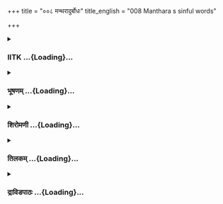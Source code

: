 +++
title = "००८ मन्थरादुर्बोधः"
title_english = "008 Manthara s sinful words"

+++
<div caption="श्रीराम-हरिसीताराममूर्ति-घनपाठिभ्यां वचनम्" class="audioEmbed" src="https://archive.org/download/Ramayana-recitation-Sriram-harisItArAmamUrti-Ghanapaati-v2/Kanda_2/Kanda_2_AYK-008-Mandthara_Durbhodhaha.mp3"></div>

<div class="js_include collapsed" newlevelforh1="3" title="IITK" unfilled url="/purANam/rAmAyaNam/audIchya-pAThaH/iitk/2_ayodhyAkANDam/02-kaikayI-vighnaH/008_mantharAdurbodhaH.md">
<details><summary><h3>IITK ...{Loading}...</h3></summary>

Manthara incites Kaikeyi --Kaikeyi narrates the virtues of
Rama--Manthara insinuates that installation of Rama would harm
Bharata--hence Rama should be banished and Bharata coronated.



#### श्लोकः
##### मूलम्
मन्थरा त्वभ्यसूयैनामुत्सृज्याभरणं च तत्।  
उवाचेदं ततो वाक्यं कोपदुःखसमन्विता॥2.8.1॥

##### शब्दार्थः
मन्थरा तु as for Manthara, एनाम् about her, अभ्यसूय having been disgusted, कोपदुःख समन्विता filled with rage and sorrow, तत् that, आभरणम् ornament, उत्सृज्य having discarded, ततः after that, इदम् वाक्यं this word, उवाच said.

##### आङ्ग्लानुवादः
Annoyed with Kaikeyi and filled with rage and sorrow, Manthara discarded the ornament (gifted to her) and said these wordsः



#### श्लोकः
##### मूलम्
हर्षं किमिदमस्थाने कृतवत्यसि बालिशे।  
शोकसागरमध्यस्थमात्मानं नावबुध्यसे॥2.8.2॥

##### शब्दार्थः
बालिशे O foolish one, अस्थाने misplaced, हर्षम् happiness, कृतवती असि you are displaying, इदम् this one, किम् why, शोकसागरमध्यस्थम् in the midst of the ocean of sorrow, आत्मानम् about yourself, नावबुध्यसे do not know.

##### आङ्ग्लानुवादः
O foolish woman why do you display this misplaced happiness, little realising that you are in the midst of an ocean of sorrow?



#### श्लोकः
##### मूलम्
मनसा प्रहसामि त्वां देवि दुःखार्दिता सती।  
यच्छोचितव्ये हृष्टाऽसि प्राप्येदं व्यसनं महत्॥2.8.3॥

##### शब्दार्थः
देवि O queen, महत् great, इदम् this, व्यसनम् misfortune, प्राप्य having obtained, शोचितव्ये (at a time) one should feel sad, यत् since, हृष्टा असि you are rejoicing, दुःखार्दिता सती  
although afflicted with grief, त्वाम् about you, मनसा in my mind, प्रहसामि I am laughing.

##### आङ्ग्लानुवादः
O queen at a time when this great misfortune has befallen you, you are rejoicing  
instead of feeling miserable. I am indeed laughing at you at heart.



#### श्लोकः
##### मूलम्
शोचामि दुर्मतित्वं ते का हि प्राज्ञा प्रहर्षयेत्।  
अरेस्सपत्नीपुत्रस्य वृद्धिं मृत्योरिवागताम्॥2.8.4॥

##### शब्दार्थः
ते you, दुर्मतित्वम् false notion, शोचामि I feel pity, प्राज्ञा any wise woman,  का who, अरेः enemy's, सपत्नी पुत्रस्य of cowife's son, वृद्धिम् prosperity, आगताम् having  arrived, मृत्योरिव like death, प्रहर्षयेत् would rejoice.

##### आङ्ग्लानुवादः
I pity your false notion. Will any wise woman rejoice at the prosperity of the son of a cowife who is like an enemy? This is like (courting) death.



#### श्लोकः
##### मूलम्
भरतादेव रामस्य राज्यसाधारणाद्भयम्।  
तद्विचिन्त्य विषण्णाऽस्मि भयं भीताऽद्धि जायते॥2.8.5॥

##### शब्दार्थः
रामस्य for Rama, राज्यसाधारणात् having equal claim to rule the kingdom, भरतादेव from  Bharata only, भयम् fear, तत् that matter, विचिन्त्य having thought over, विषण्णा अस्मि I am dejected, भीतात् from the person who fears, भयम् fear, जायते हि will be born.

##### आङ्ग्लानुवादः
Since Bharata and Rama have equal claim to the kingdom, Bharata is a  source of fear for Rama. Having thought over this matter, I am dejected. Danger springs from one who is in fear.



#### श्लोकः
##### मूलम्
लक्ष्मणो हि महेष्वासो रामं सर्वात्मना गतः।  
शत्रुघ्नश्चापि भरतं काकुत्स्थं लक्ष्मणो यथा॥2.8.6॥

##### शब्दार्थः
महेष्वासः one holding a great bow, लक्ष्मणः Lakshmana, सर्वात्मना with all his heart, रामम् of  Rama, गतः has taken refuge, शत्रुघ्नः च अपि and Satrughna also, लक्ष्मणः Lakshmana, काकुत्स्थं यथा like (Rama) a descendant of Kakutstha dynasty, भरतम् (has reached)  
Bharata.

##### आङ्ग्लानुवादः
Lakshmana who wields a great bow has taken refuge with all his heart in Rama a  
descendant of Kakutstha dynasty. So does Satrughna in Bharata.



#### श्लोकः
##### मूलम्
प्रत्यासन्नक्रमेणापि भरतस्यैव भामिनि।  
राज्यक्रमो विप्रकृष्टस्तयोस्तावत्कनीयसोः॥2.8.7॥

##### शब्दार्थः
भामिनि O beautiful woman, प्रत्यासन्नक्रमेणापि in order of birth also, राज्यक्रमः succession to the kingdom, भरतस्यैव is for Bharata only, कनीयसोः younger ones, तयोः तावत् for both of them, विप्रकृष्टः is remote.

##### आङ्ग्लानुवादः
O beautiful lady in order of birth, too, Bharata's right to the throne is just next (to  Rama's). While being younger, the chances of the other two (Lakshmana and Satrughna) are remote.



#### श्लोकः
##### मूलम्
विदुषः क्षत्रचारित्रे प्राज्ञस्य प्राप्तकारिणः।  
भयात्प्रवेपे रामस्य चिन्तयन्ती तवात्मजम्॥2.8.8॥

##### शब्दार्थः
विदुषः of the learned, क्षत्रचारित्रे in the duties of a kshatriya, प्राज्ञस्य of the competent, प्राप्तकारिणः one who does what is right at appropriate time, भयात् out of fear, तव आत्मजम् about your son, चिन्तयन्ती while reflecting, प्रवेपे I am trembling.

##### आङ्ग्लानुवादः
Rama is learned in the duties of a kshatriya. He is wise enough to do what he should at the appropriate time. While reflecting the fate of your son, I am trembling with fear.



#### श्लोकः
##### मूलम्
सुभगा खलु कौशल्या यस्याः पुत्रोऽभिषेक्ष्यते।  
यौवराज्येन महता श्वः पुष्येण द्विजोत्तमैः॥2.8.9॥

##### शब्दार्थः
यस्याः whose (Kausalya's), पुत्रः son, श्वः tomorrow, पुष्येण under Pushya star, द्विजोत्तमैः by eminent  brahmins, महता great, यौवराज्येन as heirapparent, अभिषेक्ष्यते is going to be  
coronated, कौशल्या such Kausalya, सुभगा खलु is fortunate indeed.

##### आङ्ग्लानुवादः
Kausalya whose son is going to be coronated as heirapparent by eminent  
brahmins under Pushya  star tomorrow is fortunate, indeed.



#### श्लोकः
##### मूलम्
प्राप्तां सुमहतीं प्रीतिं प्रतीतां तां हतद्विषम्।  
उपस्थास्यसि कौसल्यां दासीव त्त्वं कृताञ्जलिः॥2.8.10॥

##### शब्दार्थः
सुमहतीम् very great, प्रीतिम् delight, प्राप्ताम् having obtained, प्रतीताम् renowned, हतद्विषम् with her enemies destroyed, तां कौशल्याम् that Kausalya, त्वम् you, दासीवत् like an attendant, कृताञ्जलिः with folded palms, उपस्थास्यसि will serve.

##### आङ्ग्लानुवादः
With folded palms like an attendant, you will have to serve that renowned Kausalya who is greatlly delighted by getting rid of her enemies.



#### श्लोकः
##### मूलम्
एवं चेत्त्वं सहास्माभिस्तस्याः प्रेष्या भविष्यसि।  
पुत्रश्च तव रामस्य प्रेष्यभावं गमिष्यति॥2.8.11॥

##### शब्दार्थः
एवम् in this way, त्वम् you, अस्माभिः सह along with us, तस्याः for her, प्रेष्या an attendant,  भविष्यसि if you become, तव your, पुत्रश्च son also, रामस्य to Rama, प्रेष्यभावम् slavishness, गमिष्यति will attain.

##### आङ्ग्लानुवादः
If you thus become her attendant along with us, your son will also develop slavishness towards Rama.



#### श्लोकः
##### मूलम्
हृष्टाः खलु भविष्यन्ति रामस्य परमास्स्त्रियः।  
अप्रहृष्टा भविष्यन्ति स्नुषास्ते भरतक्षये॥2.8.12॥

##### शब्दार्थः
रामस्य Rama's, परमाः स्त्रियः all the women, हृष्टाः delighted, भविष्यन्ति खलु will become indeed, भरतक्षये with the decline of Bharata, ते your, स्नुषाः daughtersinlaw,  अप्रहृष्टाः deprived of happiness, भविष्यन्ति will become.

##### आङ्ग्लानुवादः
All the women of Rama's (palace) will be delighted indeed. With the decline of Bharata, your daughtersinlaw will be deprived of all happiness.



#### श्लोकः
##### मूलम्
तां दृष्ट्वा परमप्रीतां ब्रुवन्तीं मन्थरां ततः।  
रामस्यैव गुणान्देवी कैकेयी प्रशशंस ह॥2.8.13॥

##### शब्दार्थः
ततः after that, परम् highly, अप्रीताम् unhappy woman, ब्रुवन्तीम् speaking thus, ताम् that, मन्थराम् to Manthara, दृष्ट्वा having seen, देवी कैकेयी queen Kaikeyi, रामस्य गुणानेव the virtues of Rama, प्रशशंस ह praised.

##### आङ्ग्लानुवादः
Having seen that morose Manthara speaking thus, Kaikeyi commended the virtues of Rama.



#### श्लोकः
##### मूलम्
धर्मज्ञो गुरुभिर्दान्तः कृतज्ञस्सत्यवाक्छुचिः।  
रामो राज्ञस् सुतो ज्येष्ठो यौवराज्यमतोऽर्हति॥2.8.14॥

##### शब्दार्थः
रामः Rama, धर्मज्ञः knower of righteousness, गुरुभिः by elders, दान्तः selfrestrained, कृतज्ञः grateful, सत्यवाक् truthful, शुचिः undefiled, राज्ञः king's, ज्येष्ठः eldest, सुतः son, अतः therefore, यौवराज्यम् as heirapparent, अर्हति is fit for.

##### आङ्ग्लानुवादः
Rama knows righteouness. He has been taught selfrestraint by elders. He is grateful and truthful. He is undefiled. He is the eldest son of the king. Therefore, he deserves to be the heirapparent (of the kingdom).



#### श्लोकः
##### मूलम्
भ्रातृ़न्भृत्यांश्च दीर्घायुः पितृवत्पालयिष्यति।  
सन्तप्स्यसे कथं कुब्जे श्रुत्वा रामाभिषेचनम्॥2.8.15॥

##### शब्दार्थः
दीर्घायुः blessed with a long life, भ्रातृ़न् his brothers, भृत्यांश्च and the servants, पितृवत् like a father, पालयिष्यति will rule, कुब्जे O hunchback, रामाभिषेचनम् Rama's coronation, श्रुत्वा having heard, कथम् why, सन्तप्यसे are grieving?

##### आङ्ग्लानुवादः
Blessed with a long life, Rama will protect his brothers and the servants like a  
father. O hunchback, hearing Rama's coronation why are you aggrieved?



#### श्लोकः
##### मूलम्
भरतश्चापि रामस्य ध्रुवं वर्षशतात्परम्।  
पितृपैतामहं राज्यमवाप्ता पुरुषर्षभः॥2.8.16॥

##### शब्दार्थः
वर्षशतात् hundred years, परम् beyond, पुरुषर्षभः best of men, भरतश्चापि Bharata also, रामस्य Rama's, पितृपैतामहम् pertaining to fathers and grandfathers, राज्यम् kingdom, अवाप्ता will inherit.

##### आङ्ग्लानुवादः
After a hundred years of Rama's rule, Bharata, the best of men, will get the kingdom of his ancestors.



#### श्लोकः
##### मूलम्
सा त्वमभ्युदये प्राप्ते वर्तमाने च मन्थरे।  
भविष्यति च कल्याणे किमर्थं परितप्यसे॥2.8.17॥

##### शब्दार्थः
मन्थरे O Manthara, सा त्वम् you, अभ्युदये prosperity, प्राप्ते affained, वर्तमाने च at present, कल्याणे wellbeing, भविष्यति will have in future, किमर्थम् why, परितप्यसे  are you grieving.

##### आङ्ग्लानुवादः
Manthara, we have enjoyed prosperity in the past, we are enjoying it now and we will enjoy it in future. Then why are you aggrieved?



#### श्लोकः
##### मूलम्
यथा मे भरतो मान्यस्तथा भूयोऽपि राघवः।  
कौशल्यातोऽतिरिक्तं च सोऽनुशुश्रूषते हि माम्॥2.8.18॥

##### शब्दार्थः
मे to me, भरतः Bharata, यथा as, मान्यः worthy of consideration, राघवः son of the Raghus (Rama), तथा is so, भूयः अपि more so, सः he, माम् me, कौशल्यातः more than Kausalya, अतिरिक्तम् more, अनुशुश्रूषते हि is serving me.

##### आङ्ग्लानुवादः
For me, if Bharata is worthy of consideration Rama is worthier. He serves me even more (scrupulously) than he does Kausalya.



#### श्लोकः
##### मूलम्
राज्यं यदि हि रामस्य भरतस्यापि तत्तदा।  
मन्यते हि यथात्मानं तथा भ्रातृ़ंश्च राघवः॥2.8.19॥

##### शब्दार्थः
रामस्य Rama's, राज्यं यदि if it is his kingdom, तत् that one, तदा then, भरतस्यापि Bharata's also, राघवः Rama, आत्मानम् own self, यथा as, भ्रातृ़ंश्च his brothers also, तथा in that way, मन्यते considers.

##### आङ्ग्लानुवादः
If the kingdom is Rama's, it is also Bharata's, since Rama regards his brothers as his own self



#### श्लोकः
##### मूलम्
कैकेयीवचनं श्रुत्वा मन्थरा भृशदुःखिता।  
दीर्घमुष्णं च विनिश्वस्य कैकेयीमिदमब्रवीत्॥2.8.20॥

##### शब्दार्थः
मन्थरा Manthara, कैकेयीवचनम् Kaikeyi's words, श्रुत्वा having heard, भृश दुःखिता very much unhappy, दीर्घम् deeply, उष्णं च and hot, विनिश्वस्य after heaving, कैकेयीम् addressing Kaikeyi, इदम् this word, अब्रवीत् said.

##### आङ्ग्लानुवादः
Having heard Kaikeyi's words Manthara was extremely unhappy. Heaving deep, hot sighs she said to Kaikeyi.



#### श्लोकः
##### मूलम्
अनर्थदर्शिनी मौर्ख्यान्नात्मानमवबुध्यसे।  
शोकव्यसनविस्तीर्णे मज्जन्ती दुःखसागरे॥2.8.21॥

##### शब्दार्थः
शोकव्यसनविस्तीर्णे widened with tears and troubles, दुःखसागरे in the ocean of sorrow, मज्जन्ती while you are sinking, मौर्ख्यात् out of stupidity, अनर्थदर्शिनी do not see (your own) wellbeing, आत्मानम् (your) own self, नावबुध्यसे you do not  perceive.

##### आङ्ग्लानुवादः
You are sinking in the sea of sorrow widened with tears and troubles. But you are stupid enough not to perceive your own wellbeing.



#### श्लोकः
##### मूलम्
भविता राघवो राजा राघवस्यानु यस्सुतः।  
राजवंशात्तु कैकेयि भरतःपरिहास्यते॥2.8.22॥

##### शब्दार्थः
राघवः the scion of the Raghus (Rama), राजा as king, भविता will become, राघवस्य अनु  
suceeding Rama, यः who, सुतः (his) son( will become king), कैकेयि O Kaikeyi, भरतः तु on the contrary Bharata, राजवंशात् from royal dynasty, परिहास्यते will be debarred.

##### आङ्ग्लानुवादः
Rama, the scion of the Raghus, will become king. After Rama, his son will suceed him. O Kaikeyi, as for  Bharata, he will be debarred from royal succession (altogether).



#### श्लोकः
##### मूलम्
न हि राज्ञस्सुतास् सर्वे राज्ये तिष्ठन्ति भामिनि।  
स्थाप्यमानेषु सर्वेषु सुमहाननयो भवेत्॥2.8.23॥

##### शब्दार्थः
भामिनि O lovely lady, राज्ञः king's, सुताः sons, सर्वे all, राज्ये in the kingdom, न तिष्ठन्ति हि will not succeed, सर्वेषु of all, स्थाप्यमानेषु are installed as kings, सुमहान् very great, अनयः  mismanagement, भवेत् will happen.

##### आङ्ग्लानुवादः
O lovely lady, not all the sons of the king will inherit the kingdom. If all of them are installed as kings, there will be great disorder.



#### श्लोकः
##### मूलम्
तस्माज्ज्येष्ठे हि कैकेयि राज्यतन्त्राणि पार्थिवाः।  
स्थापयन्त्यनवद्याङ्गि गुणवत्स्वितरेष्वपि॥2.8.24॥

##### शब्दार्थः
अनवद्याङ्गि O one of beautiful limbs, कैकेयि Kaikeyi, तस्मात् for that reason, पार्थिवाः kings, ज्येष्ठे (either) in the eldest son, गुणवत्सु possessing virtues, इतरेष्वपि or in other sons, राज्यतन्त्राणि governance of a kingdom, स्थापयन्ति beston.

##### आङ्ग्लानुवादः
O Kaikeyi of beautiful limbs, for that reason kings bestow the governance of the kingdom either on the eldest or on other virtuous sons.



#### श्लोकः
##### मूलम्
असावत्यन्तनिर्भग्नस्तव पुत्रो भविष्यति।  
अनाथवत्सुखेभ्यश्च राजवंशाच्च वत्सले॥2.8.25॥

##### शब्दार्थः
वत्सले O dear( Kaikeyi), तव your, असौ this, पुत्रः son, अनाथवत् like an orphan,  सुखेभ्यः च from comforts, राजवंशाच्च from royal succession, अत्यन्तनिर्भग्नः very much  
brokenhearted, भविष्यति will become.

##### आङ्ग्लानुवादः
O (Kaikeyi) dear cut off from royal succession as well as from its comforts, your son will become totally forlorn and brokenhearted.



#### श्लोकः
##### मूलम्
साऽहं त्वदर्थे सम्प्राप्ता त्वं तु मां नावबुद्ध्यसे।  
सपत्नि वृद्धौ या मे त्वं प्रदेयं दातुमिच्छसि॥2.8.26॥

##### शब्दार्थः
सा अहम् such as me, त्वदर्थे in your interest, सम्प्राप्ता have come, त्वं तु nevertheless, you, माम् me, नावबुध्यसे do not understand, या whom, त्वम् you, सपत्निवृद्धौ on the occasion of  prosperity of your cowife, मे to me, प्रदेयं दातुम् to confer gift, इच्छसि wish.

##### आङ्ग्लानुवादः
I am here to serve your interest. Nevertheless you do not understand me and you wish to confer gifts on me on the occasion of the prosperity of your cowife.



#### श्लोकः
##### मूलम्
ध्रुवं तु भरतं रामः प्राप्य राज्यमकण्टकम्।  
देशान्तरं वा नयिता लोकान्तरमथाऽपि वा॥2.8.27॥

##### शब्दार्थः
रामः Rama, अकण्टकम् free from thorns (enemies), राज्यम् kingdom, प्राप्य having obtained, भरतम् Bharata, देशान्तरं वा out of the country, अथापि वा or else, लोकान्तरम् to the other world, नयिता he will send, ध्रुवम्  this is certain.

##### आङ्ग्लानुवादः
Rama, having secured the thornless kingdom, will banish Bharata from the country or else send him to the other world. This is certain.



#### श्लोकः
##### मूलम्
बाल एव हि मातुल्यं भरतो नायितस्त्वया।  
सन्निकर्षाच्च सौहार्दं जायते स्थावरेष्वपि॥2.8.28॥

##### शब्दार्थः
त्वया by you, भरतः Bharata, बालः एव even as a child, मातुल्यम् maternal uncle's house,  
नायितः हि has been sent off, सन्निकर्षात् from proximity, स्थावरेष्वपि even among the immobile (inanimate) objects, सौहार्दम् friendliness, जायते  is created.

##### आङ्ग्लानुवादः
Bharata has been sent by you right from his childhood to his maternal uncle's house.  Proximity creates friendship even amongst the inanimate objects.



#### श्लोकः
##### मूलम्
भरतस्याप्यनुवशश्शत्रुघ्नोऽपि समं गतः।  
लक्ष्मणो हि यथा रामं तथाऽसौ भरतं गतः॥2.8.29॥

##### शब्दार्थः
भरतस्य of Bharata, अनुवशः obedient, शत्रुघ्नोऽपि Satrughna also, समम् along with him, गतः has gone, लक्ष्मणः Lakshmana, रामम् to Rama, यथा as, असौ this Satrughna, तथा in that way, भरतम् to Bharata.

##### आङ्ग्लानुवादः
Satrughna who is obedient to Bharata has followed him. Like Lakshmana who has taken refuge in Rama, he has also resorted to Bharata.



#### श्लोकः
##### मूलम्
श्रूयते हि द्रुमः कश्चिच्छेत्तव्यो वनजीविभिः।  
सन्निकर्षादिषीकाभिर्मोचितः परमाद्भयात्॥2.8.30॥

##### शब्दार्थः
वनजीविभिः by those living on the forest, छेत्तव्यः intended for felling, कश्चित् one such, द्रुमः tree, इषीकाभिः grass known as Ishika (thorny bushes), सन्निकर्षात् due to being in the close vicinity, परमात् from great, भयात् from fear, मोचितः set free, श्रूयते हि it is heard.

##### आङ्ग्लानुवादः
It is said that a tree intended to be cut down by those living on the forest is let off   due to entanglement of a kind of grass known as Ishika (thorny bushes) growing in its vicinity. (If Bharata had been at Ayodhya now, Dasaratha himself would have helped him.



#### श्लोकः
##### मूलम्
गोप्ता हि रामं सौमित्रिर्लक्ष्मणं चापि राघवः।  
अश्विनोरिव सौभ्रात्रं तयोर्लोकेषु विश्रुतम्॥2.8.31॥

##### शब्दार्थः
सौमित्रिः Lakshmana, रामम् Rama, गोप्ता हि surely going to protect, राघवः son of he  
Raghus (Rama), लक्ष्मणं चापि to Lakshmana also, अश्विनोः like of twin 'Ashwins', सौभ्रात्रं इव like brotherhood, तयोः their, लोकेषु in the worlds, विश्रृतम् is renowned.

##### आङ्ग्लानुवादः
Just as Lakshmana protects Rama, Rama protects Lakshmana. Their brotherhood is renowned in the world like that of the Ashwins.



#### श्लोकः
##### मूलम्
तस्मान्न लक्ष्मणे रामः पापं किञ्चित्करिष्यति।  
रामस्तु भरते पापं कुर्यादिति न संशयः॥2.8.32॥

##### शब्दार्थः
तस्मात् therefore, रामः Rama, लक्ष्मणे to Lakshmana, पापम् harm, किञ्चित् even little, न करिष्यति will not do, भरते तु as to but in respect of Bharata, रामः Rama, पापम् harm, कुर्यात् will do, इति in this, न संशयः there is no doubt.

##### आङ्ग्लानुवादः
Rama will do no harm to Lakshmana. As for Bharata, Rama will doubtless do him harm.



#### श्लोकः
##### मूलम्
तस्माद्राजगृहादेव वनं गच्छतु ते सुतः।  
एतद्धि रोचते मह्यं भृशं चापि हितं तव॥2.8.33॥

##### शब्दार्थः
तस्मात् therefore, ते सुतः your son, राजगृहादेव from Rajagriha (the place of Bharata's maternal uncle) straightaway, वनम् to the forest, गच्छतु let go, एतत् that only, मह्यम् for me, रोचते हि alone is pleasing, तवापि च for you also, भृशम् highly, हितम् beneficial.

##### आङ्ग्लानुवादः
Therefore let your son go to the forest straight from his uncle's palace only. That alone will please me. For you also this is highly beneficial.



#### श्लोकः
##### मूलम्
एवं ते ज्ञातिपक्षस्य श्रेयश्चैव भविष्यति।  
यदि चेद्भरतो धर्मात्पित्र्यं राज्यमवाप्स्यसि॥2.8.34॥

##### शब्दार्थः
भरतः Bharata, धर्मात् righteously, पित्र्यम् relating to his father,राज्यम् kingdom, अवाप्स्यसि यदि if he secures, एवं चेत् if it happens that way, ते to you, ज्ञातिपक्षस्य चैव and also to your relations, श्रेयः welfare, भविष्यति will happen.

##### आङ्ग्लानुवादः
If Bharata secures the ancestral kingdom righteously, it will bring welfare to you and to your relations also.



#### श्लोकः
##### मूलम्
स ते सुखोचितो बालो रामस्य सहजो रिपुः।  
समृद्धार्थस्य नष्टार्थो जीविष्यति कथं वशे॥2.8.35॥

##### शब्दार्थः
ते your, सुखोचितः accustomed to comforts, सः बालः that young Bharata, रामस्य of Rama,  सहजःरिपुः is born enemy, नष्टार्थः deprived of all wealth, समृद्धार्थस्य of prosperous (Rama), वशे under the control, कथम् how, जीविष्यति will live.

##### आङ्ग्लानुवादः
Your son, that young Bharata, is accustomed to comforts. He is a born enemy of Rama. How will he, deprived of all wealth, live under the control of Rama?



#### श्लोकः
##### मूलम्
अभिद्रुतमिवारण्ये सिंहेन गजयूथपम्।  
प्रच्छाद्यमानं रामेण भरतं त्रातुमर्हसि॥2.8.36॥

##### शब्दार्थः
अरण्ये in the forest, सिंहेन by a lion, अभिद्रुतम् being attacked, गजयूथपम्इव like the leader of the elephant herd, रामेण by Rama, प्रच्छाद्यमानम् being overpowered, भरतम् Bharata, त्रातुम् to save, अर्हसि it behoves you.

##### आङ्ग्लानुवादः
Like the leader of an elephantherd attacked by a lion in the forest, Bharata is going to be oppressed by Rama. You should save him.



#### श्लोकः
##### मूलम्
दर्पान्निराकृता पूर्वं त्वया सौभाग्यवत्तया।  
राममाता सपत्नी ते कथं वैरं न शातयेत्॥2.8.37॥

##### शब्दार्थः
त्वया by you, सौभाग्यवत्तया being fortunate (being favourite wife of your husband), दर्पात् from pride, पूर्वम् earlier, निराकृता was slighted, ते your, सपत्नी cowife (Kausalya), राममाता Rama's mother, वैरम् grudge, कथम् how, न शातयेत् will not retaliate.

##### आङ्ग्लानुवादः
Being fortunate (being the favourite wife of your husband) you slighted your cowife  
earlier with pride. How will she, Rama's mother (Kausalya) remain without retaliating?



#### श्लोकः
##### मूलम्
यदा हि रामः पृथिवीमवाप्स्यति  
प्रभूतरत्नाकरशैलपत्तनाम्।  
तदा गमिष्यस्यशुभं पराभवं  
सहैव दीना भरतेन भामिनि॥2.8.38॥

##### शब्दार्थः
भामिनि O lovely lady, रामः Rama, यदा when, प्रभूतरत्नाकरशैलपत्तनाम् with its oceans, mountains and towns, पृथिवीम् to this earth, अवाप्स्यति secures, तदा then, भरतेन सहैव along with Bharata, दीना become miserable, अशुभम् disgrace, गमिष्यसि will attain.

##### आङ्ग्लानुवादः
O lovely lady when Rama becomes the lord of this earth with its oceans, mountains and cities, then along with Bharata you will become miserable and fall into disgrace.



#### श्लोकः
##### मूलम्
यदा हि रामः पृथिवीमवाप्स्यति  
ध्रुवं प्रणष्टो भरतो भविष्यति।  
अतो हि सञ्चिन्तय राज्यमात्मजे  
परस्य चैवाद्य विवासकारणम्॥2.8.39॥

##### शब्दार्थः
रामः Rama, यदा हि when, पृथिवीम् this earth, अवाप्स्यति obtains, भरतः Bharata, ध्रृवम् certainly, प्रणष्टः ruined, भविष्यति will become, अतः for that reason, आत्मजे your son, राज्यम् kingdom, अद्यैव right now, परस्य enemy Rama's, विवासकारणम् means of banishment, सञ्चिन्तय think over.

##### आङ्ग्लानुवादः
When Rama obtains this earth, Bharata will be certainly ruined. Therefore, right now think of the kingdom for your son and the means of banishment for your enemy, Rama.  

#### समाप्तिः
 श्रीमद्रामायणे वाल्मीकीय आदिकाव्ये अयोध्याकाण्डे अष्टमस्सर्गः॥  
Thus ends the eighth sarga of Ayodhyakanda of the holy Ramayana, the first epic composed by sage Valmiki.

</details>
</div>
<div class="js_include collapsed" newlevelforh1="3" title="भूषणम्" unfilled url="/purANam/rAmAyaNam/audIchya-pAThaH/TIkA/bhUShaNa_iitk/2_ayodhyAkANDam/02-kaikayI-vighnaH/008_mantharAdurbodhaH.md">
<details><summary><h3>भूषणम् ...{Loading}...</h3></summary>



चोम्मेन्तर्य् फ़ोर् थे सेलेच्तेद् वलुएस् दोएस्न्ऽत् एxइस्त्


</details>
</div>
<div class="js_include collapsed" newlevelforh1="3" title="शिरोमणी" unfilled url="/purANam/rAmAyaNam/audIchya-pAThaH/TIkA/shiromaNI_iitk/2_ayodhyAkANDam/02-kaikayI-vighnaH/008_mantharAdurbodhaH.md">
<details><summary><h3>शिरोमणी ...{Loading}...</h3></summary>



केकयीवचनश्रवणौत्तरकालिकं मन्थरावृत्तमाह-- मन्थरेत्यादिभिः । एनां
केकयीमभ्यसूय प्रणिन्द्य तत् केकयीदत्तम्  ॥  २।८।१  ॥   

  

तद्वचनमेवाह-- हर्षमिति । अस्थाने हर्षानुचितकाले  ॥  २।८।२  ॥   

  

अयं हर्षस्त्वया त्याज्य इत्यत्र हेतुं बोधयन्ती आह-- मनसेति । व्यसनं
दुराग्रहम्  ॥  २।८।३  ॥   

  

शोचामीति । ते दुर्मतित्वं दुष्टबुद्धित्वमहं शोचामि । ननु मदनुसारिणी
भूत्वा त्वमपि मे हर्षप्रयोजिका भवेत्यत आह-- मृत्योः मृत्युसदृशस्य अरेः
सपत्नीपुत्रस्य वृद्धिमागतां ज्ञातवतीं त्वां का प्राज्ञा बुद्धिमती
प्रहर्षयेत् सन्तोषयेत् न कापीत्यर्थः एतेन तस्याः भ्रान्तिमतीत्वं बोधितम्
 ॥  २।८।४  ॥   

  

भरतादिति । राज्यसाधारणात् राज्ये राज्यकरणे साधारणात्
साधारणयोग्यताविशिष्टात् भरतात् रामस्य भयमेव तद्विचिन्त्य निश्चित्य अहं
विषण्णा ऽस्मि । ननु रामकर्तृकभये तव विषण्णात्वं कथमित्यत आह--
भीताद्भयविशिष्टाद्भयं भयहेतौ भीतिर्जायत एव यो हि यस्माद्बिभेति स तस्मिन्
भयोत्पत्तियत्नं करोत्येवेति भावः । हिरेवार्थे  ॥  २।८।५  ॥   

  

ननु लक्ष्मणशत्रुघ्नाभ्यामपि रामभीतिं कुतो न ब्रूषे इत्यत आह लक्ष्मण इति
। लक्ष्मणः सर्वात्मना सर्वप्रयत्नेन रामं गतः अनुसृत इत्यर्थः । एतेन
लक्ष्मणात्तस्य न भीतिरिति ध्वनितम् । शत्रुघ्नस्तु सर्वात्मना भरतं गतः
एतेन रामस्य शत्रुघ्नहेतुकभीतिमत्वे ऽपि तद्भीतेः
भरतहेतुकभीतावन्तर्भावान्न न्यूनतेति सूचितम्  ॥  २।८।६  ॥   

  

लक्ष्मणशत्रुघ्नाभ्यां भीत्यभावे हेत्वन्तरमाह-- प्रत्यासन्नेति ।
प्रत्यासन्नस्य जन्मनो यः क्रमः तेनापि भरतस्यैव राज्यक्रमः
राज्यस्याधिकारः यवीयसोः कनिष्ठयोः तयोर्लक्ष्मणशत्रुघ्नयोः राज्यक्रमस्तु
विसृष्टः भरतस्य ज्येष्ठत्वात्तदधिकारेण दूरीकृतः एतेन ताभ्यां न
रामभीतिरिति सूचितम् । तेन यथा भरतराज्याधिकारेण तयो राज्याधिकारो दूरीकृतः
तथा रामराज्याधिकारेण भरतराज्याधिकारो ऽपि दूरीकृत इत्यंशे तस्या अज्ञानं
सूचितम् । तेन परमात्मेच्छायाः प्राबल्यं ध्वनितम्  ॥  २।८।७  ॥   

  

ननु महात्मनां वसिष्ठादीनां विद्यमानत्वात् यथाधिकारमेव भविष्यतीति तव
विचारेण किमित्यत आह-- विदुष इति । तवात्मजं त्वत्पुत्रसाधुतां
चिन्तयन्त्यहं विदुषः सर्वज्ञस्य अत एव क्षत्रचारित्रे
संधिविग्रहादिप्रयोगादिषु प्राज्ञस्य विज्ञातुः अत एव  

प्राप्तकारिणः उपस्थितेष्टवस्तुनो झटिति करणशीलस्य रामस्य भयात्
भीत्युत्पादककृतेः प्रवेपे प्रकम्पे  ॥  २।८।८  ॥   

  

ननूक्तविशेषणविशिष्टरामसंनिधौ त्वया साधुतयैव वर्तितव्यमतो न भीत्यवसरो न
वा राज्यप्राप्तौ दोष इत्यत आह-- सुभगेति । पुष्येण युक्ते श्वः
अव्यवहितागामिदिवसे महता सर्वश्रेष्ठेन यौवराज्येन युवराजत्वेन यस्याः
पुत्रो द्विजोत्तमैरभिषेक्ष्यते सा कौशल्या सुभगा  ॥  २।८।९  ॥   

  

नन्विष्टमेवैतदित्यत आह-- प्राप्तामिति । वसुमतीं प्राप्तामत एव हतविद्विषं
विनष्टप्रायसपत्न्यादिरिपुमत एव प्रीतिं प्राप्तां प्रतीतां राजविश्वस्तां
कौशल्यां त्वं दासीवदुपस्थास्यसि  ॥  २।८।१०  ॥   

  

एवमिति । एवं च यदि त्वं तस्याः कौशल्यायाः प्रेष्या दासी भविष्यसि तदा तव
पुत्रो ऽपि अस्माभिः सह रामस्य प्रेष्यत्वं दासत्वं गमिष्यति प्राप्स्यति
 ॥  २।८।११  ॥   

  

हृष्टा इति । रामस्य स्त्रियः सीताबहुत्वमादरार्थम् । किंच स्त्रीशब्दः
स्त्रीत्वजातिविशिष्टपरः नतु पाणिगृहीतीपरः तेन बहुत्वं युक्तमेव, किंच
रामस्य स्त्रियः सीतायाः परमाः प्राकृतविलक्षणाः सम्पत्तयः प्रहृष्टा
भविष्यन्ति । आगमशास्त्रस्यानित्यत्वादाड्विरहः । अत एव रामस्य
एकपत्नीव्रतत्वं संगच्छते ।  

रामस्य भार्यान्तराभावादेव सीताविरहकालभवयागे सीताप्रतिकृतिकरणं संगच्छते
अत एव तदुत्तरत्र "न सीतायाः परां भार्यां वव्रे स रघुनन्दनः । यज्ञे यज्ञे
च पत्न्यर्थं काञ्चनी जानकी भवेत्" इति संगच्छते । अत एव "मोघं हि
धर्मश्चरितो मयायं तथैकपत्नीत्वमिदं निरर्थकम् । या त्वां न पश्यामि कृशा
विवर्णा हीना त्वया संगमने निराशा" इति सुन्दरकाण्डे अष्टाविंशतितमे सर्गे
सीताविलापपद्ये एकपत्नीत्वोक्तिः संगच्छते ।
स्वपतिनिरूपितपत्न्यन्तरसंम्बन्धात्यन्ताभाववत्यहमिति तदर्थः ।
एतदुत्तरपद्यस्य "पितुर्निदेशं नियमेन कृत्वा वनान्निवृत्तश्चरितव्रतश्च ।
स्त्रीभिश्च मन्ये विपुलेक्षणाभिस्त्वं रंस्यसे वीतभयः कृतार्थः" इत्यस्य
तु अयमर्थः यदि मां त्यक्त्वा गमिष्यसि तर्हि बहुभिः स्त्रीभिश्च ते विहारः
सेत्स्यति एतेन तवैकपत्नीव्रतत्वं भज्येत इति बोधितम् तेन
स्वत्यागपूर्वकगमनासंभवो ध्वनितः तेन तन्मूलकबहुस्त्रीकरणकविहारस्यासंभवः
सूचितः । तेन स्वविषयकरामपरप्रेम्णो विज्ञात्रीत्वं व्यञ्जितम् ।
एतदनुरोधेन "भुजैः परमनारीणामभिमृष्टमनेकधा" इत्यस्य तु अनेकधा
अनेकप्रकारकाणां नारीणां सीतातिरिक्तस्त्रीणां भुजैः यत् अभिमृष्टं
स्पृष्टमनतमित्यर्थः । सामान्ये नपुंसकम् । अत एव परं सर्वोत्कृष्टमत एव
"शयने चोत्तमाङ्गेन सीतायाः शोभितं पुरा" इति वक्ष्यमाणेनावगतार्थता
वक्ष्यमाणानुरोधादेवात्र नारीशब्देन सीतातिरिक्तस्त्रीग्रहणं
यत्तमित्यध्याहृतम् । "मातरश्चैव सर्वा मे कुमाराः स्त्रीगणानि च । अग्रतो
भरतं कृत्वा गच्छन्त्वग्रे समाधिना"
इत्युत्तरकाण्डाश्वमेधोपक्रमपद्यघटकीभूतस्त्रीशब्दः पाणिगृहीत्यतिरिक्तपरः
। मातरश्चेत्युक्तिस्तु ब्राह्मणवसिष्ठन्यायेन विशिष्टबोधनाय  ॥  २।८।१२
 ॥   

  

तामिति । ततः मन्थरोक्तिश्रवणानन्तरमपरमतृप्तिकारकं वचनं ब्रुवन्तीं
मन्थरां दृष्ट्वा कैकेयी रामस्यैव गुणान् प्रशशंस गुणप्रशंसया रामे अस्याः
प्रीतिरुत्पद्येतेत्यनिष्टभाषणतो निवर्तेतेत्यभिप्रायः सूचितः  ॥  २।८।१३
 ॥   

  

तदाकारमाह-- धर्मज्ञ इत्यादिभिः । रामः यतो धर्मज्ञत्वादिविशिष्टः ज्येष्ठो
राजसुतश्च अतो यौवराज्यमर्हति  ॥  २।८।१४  ॥   

  

ननु तत्त्वे उक्तदोषप्रसक्तिरित्यत आह-- भ्रातृ़निति । दीर्घायुः रामः
भ्रात्रादीन् पितृवत्पालयिष्यति अतः कथं सन्तप्यसे  ॥  २।८।१५  ॥   

  

ननु भरतस्य राज्यानधिकारित्वे ऽपि भ्रातृत्वात् किंचित्तेनापि
प्राप्तव्यमतस्तदागमने सति रामाभिषेकेण भवितव्यमन्यथा किंचिदपि न
प्राप्स्यतीत्यत आह-- भरत इति । वर्षशतात् बहुखण्डैर्व्याप्तं पितृपैतामहं
राज्यं नरर्षभो रामो ऽवाप्स्यति भरतस्तु ध्रुवमचलं रामस्य परं
तृप्तिमवाप्स्यति । एतेन रामप्रीतेर्दुर्लभत्वं व्यञ्जितम् । किंच रामस्य
राज्यं भरत एव प्राप्स्यति रामाभिषेकानन्तरपालनाधिकारं रामो भरतायैव
दातेत्यर्थः । एतेन भरतो रामस्यातिप्रीतिविषय इति ध्वनितम् । यद्वा
अप्राप्यवस्तुप्राप्त्यर्थं यत्नो न कर्तव्य इति भरतराज्यप्राप्त्यर्थं न
यतितव्यमिति बोधयन्ती आह-- भरत इति । रामस्य योग्यं पितृपैतामहं राज्यं
नरर्षभो भरतः वर्षशतात्परमपि अ न वाप्स्यति अवाप्स्यति ।
भागुरिमतेनावाकारलोपः । वर्षशतात्परमग्रे भरतः प्राप्स्यतीत्यर्थस्तु न
युक्तः सर्वप्रमाणाविषयत्वेनासंमतत्वादिति दिक्  ॥  २।८।१६  ॥   

  

सेति । प्राप्ते प्रकृष्टेन आप्तं प्राप्तिर्यस्य तस्मिन् उचिते इत्यर्थः ।
अभ्युदये रामाभिषेकजनितोत्सवे वर्तमाने सति भविष्यति भरतागमनजनिते आगामिनि
उत्सवे तदर्थमित्यर्थः । त्वं किमर्थं परितप्यसे  ॥  २।८।१७  ॥   

  

रामाभिषेको ममापि हर्षप्रद इत्यत्र हेतुं वदन्ती आह-- यथेति । तथा तेन
प्रकारेण भूयस्ततो ऽधिकमपि राघवो रामो मान्यः तत्रापि हेतुं वदन्ती आह--
अतिरिक्तमधिकं रामः  

मामनुशुश्रूषते  ॥  २।८।१८  ॥   

  

रामाभिषेके विषादो न कार्य इत्यत्र हेत्वन्तरं वदन्ती आह-- राज्यमिति । तत्
राज्यं तत्रापि हेतुः मन्यते जानाति आत्मानं शरीरं राघवो रामः  ॥  २।८।१९
 ॥   

  

कैकेय्या इति । दीर्घं चिरकालमुष्णं यथा स्यात्तथा  ॥  २।८।२०  ॥   

  

तद्वचनमेवाह-- अनर्थेति । अनर्थदर्शिनी विरुद्धार्थदर्शनशीला अनर्थे
अर्थमानिनीत्यर्थः । शोकव्यसनविस्तीर्णे शोकस्य हेतुभूतं यद्व्यसनं
दुराग्रहस्तेन विस्तीर्णे दुःखसागरे मज्जन्तमात्मानं नावबुध्यसे जानासि  ॥ 
२।८।२१  ॥   

  

भरतराज्यप्राप्त्यर्थमिदानीमेव यतितव्यमिति बोधयितुमाह-- भवितेति । राघवस्य
रामस्य अनु पश्चात् यः सुतः स भविता अतः राजवंशात् राज्ञां परंपरातः
राजपङ्क्तिभ्य इत्यर्थः । भरतः परिहास्यते अपसार्यते राजभिः सहासनं न
प्राप्स्यतीत्यर्थः  ॥  २।८।२२  ॥   

  

रामराज्यकाले भरतो ऽपि कस्यचिद्देशस्य राजा भवितेत्याशा न कर्तव्येति
सूचितुमाह-- नहीति । अनयो नीतिविरोधः  ॥  २।८।२३  ॥   

  

तस्मादिति । स्थापयन्ति तदायत्ततां प्रापयन्तीत्यर्थः । गुणवत्सु
राजोचितगुणविशिष्टेषु इतरेषु कनिष्ठेष्वपि ज्येष्ठस्य तादृशगुणवत्वाभावे
इति शेषः । राज्यतन्त्राणि राज्यपालनादियोग्यव्यापारान् "तन्त्रं
स्वराष्ट्रव्यपारः" इति वैजयन्ती  ॥  २।८।२४  ॥   

  

उपसंहरन्नाह-- असाविति । अत्यन्तनिर्भग्ननितरामपसारितः  ॥  २।८।२५  ॥   

  

सेति । सपत्निवृद्धो इत्यत्र ह्रस्व आर्षः । प्रदेयं पारितोषिकं मे मह्यं
दातुमिच्छसि एतेन तया कैकेय्या विवेकाभावः सूचितः  ॥  २।८।२६  ॥   

  

ध्रुवमिति । अकण्टकं निर्विघ्नं यथा स्यात्तथा नाययिता प्रापयिता लोकान्तरं
मनुष्यलोकातिरिक्तलोकं हन्तेति यावत्  ॥  २।८।२७  ॥   

  

बाल इति । मातुल्यं मातुलवेश्म नायितः प्रापितः सन्निकर्षात् समीपवासात्
सौहार्दमन्योन्यालिङ्गनेनानुमीयमानम् । एतेन यदि भरत इह स्यात्तर्हि तस्या
ऽपि कस्यचिद्देशस्याधिपत्यं स्यादेवेति सूचितम्  ॥  २।८।२८  ॥   

  

शत्रुघ्नस्यापि दुःखमेव भवितेति बोधयन्ती आह-- भरतानुगत इति । सः शत्रुघ्नो
ऽपि भरतानुगतः भरतानुसारी सन् तत्समं रामकर्तृकद्रोहविषत्वेन भरतसाम्यं गतः
प्राप्तः । समशब्दो भावप्रधानः । ननु लक्ष्मणस्य रामप्रीतिविषयत्वात् कथं
तद्भ्रातुः शत्रुघ्नस्य भरतसाम्यमत आह-- यथा असौ शत्रुघ्नो भरतं गतः
भरतानुसारी भरतादन्यं न कंचन वेदेत्यर्थः । तथा लक्ष्मणो ऽपि राममनुगतः
रामादन्यं न कंचन वेदेत्यर्थः । एतेन शत्रुघ्नस्य भरतानुयायित्वेन
रामद्रोहविषयत्वे लक्ष्मणद्रोहविषयत्वमपि स्यादिति व्यक्तम्  ॥  २।८।२९  ॥   

  

लक्ष्मणसाहाय्यात् भरतकर्तृकापकृतिप्रसक्तिः रामे न भवितेति
बोधयितुमन्यसंनिकर्षादन्यस्यानर्थनिवृत्तिर्लोके दृष्टेत्याह-- श्रूयत इति
। वनजीविभिः वनावयवीभूतच्छिन्नवृक्षक्रयजीविकावद्भिः जनैः छेत्तव्यः कश्चन
द्रुमः इषीकाभिः बहुकण्टकविशिष्टगुल्मैः संनिकर्षात्स्वसामीप्यात्सर्वत
आवरणादित्यर्थः । परमाद्भयाद् उन्मूलनोच्छेदनरूपभीतेः मोचितः इति श्रूयते ।
हिशब्द इत्यर्थे  ॥  २।८।३०  ॥   

  

लौकिकदृष्टान्तेन लक्ष्मणसाहाय्याद् रामानर्थनिवृत्तिमुक्त्वा तुल्ययुक्तेः
परस्परसाहाय्यात्परस्परा ऽनर्थाप्रसक्तिर्भवितेति बोधयन्ती आह-- गोप्तेति ।
राघवो रामः  ॥  २।८।३१  ॥   

  

तस्मादिति । तस्मात्संनिकर्षाद्धेतोः रामो भरते तु कुर्यादेव
तत्संनिकर्षाभावादिति भावः  ॥   

२।८।३२  ॥   

ननु भरतभयनिवृत्त्यर्थमिदानीं किं कर्तव्यमित्यत आह-- तस्मादिति ।
राजगृहात्केकयाधिपभवनात् अन्यथा रामस्तं घातयितेति तात्पर्यम्  ॥  २।८।३३
 ॥   

  

एवमिति । एवं भरते वनं गते सति चेत्कस्मिंश्चित्समये यदि भरतो धर्मात्
राज्यमवाप्स्यति तदा ज्ञातिपक्षस्यास्मदादेः श्रेयो भविष्यत्येव एतेन
वनगमने दशरथस्य तस्मिन्नपि कृपा भवितेति हेतुर्ध्वनितः  ॥  २।८।३४  ॥   

  

अन्यथा दुःखमेवेत्याह-- स इति । समृद्धार्थस्य प्राप्तराज्यश्रियो रामस्य
सहजो भ्राता सुखोचितः राज्यानन्दयोग्यः नष्टार्थः विगतराज्यः रामस्य
रिपुरयं राज्याभिलाषीति रामद्रोहविषयीभूतः रामस्य वशे स्थितः ते बालः स
भरतः कथं जीविष्यति । रामस्येति योग्यतया स्थलत्रयान्वयि  ॥  २।८।३५  ॥   

  

अभीति । अभिद्रुतं पलायितं प्रच्छाद्यमानं पराभूयमानम्  ॥  २।८।३६  ॥   

  

दर्पादिति । दर्पात्पत्यतिप्रीतिहेतुकगर्वान्निराकृता अनादृता
सौभाग्यवत्तया पुत्रो राज्यप्राप्त्येदानीमतिभाग्यवतीत्वेनोपलक्षिता
राममाता वैरं द्रोहफलं यापयेत्प्रापयेत् । "पातयेत्" इतिपाठे ऽपि स एवार्थः
 ॥  २।८।३७  ॥   

  

इदानीन्तनाभिषेकभङ्गप्रयत्नाभावे सपुत्रायास्ते विनाशो ऽवश्यं भवितेत्याह--
यदेति । भरतेन सहैव अशुभं पराभवं गमिष्यसि प्राप्स्यसि  ॥  २।८।३८  ॥   

  

ननु रामस्य मद्धेतुकभयाभावाद्रामहेतुकभीतिर्ममापि न स्यादिति कथं मम पराभवो
भवितेत्याह-- यदेति । भरतः ध्रुवं प्रनष्टो भविष्यति । एतेन
भरतपराभवमूलकस्तव पराभव इति सूचितम् । अतः आत्मजे भरते राज्यं परस्य
तत्प्रतिपक्षभूतरामस्य विवासकारणं चाद्यैव संचिन्तय  ॥  २।८।३९  ॥   

  

इति श्रीमद्वाल्मीकीयरामायणव्याख्याने रामायणशिरोमणावयोध्याकाण्डे ऽष्टमः
सर्गः  ॥  २।८  ॥   

  

  



</details>
</div>
<div class="js_include collapsed" newlevelforh1="3" title="तिलकम्" unfilled url="/purANam/rAmAyaNam/audIchya-pAThaH/TIkA/tilaka_iitk/2_ayodhyAkANDam/02-kaikayI-vighnaH/008_mantharAdurbodhaH.md">
<details><summary><h3>तिलकम् ...{Loading}...</h3></summary>



अथ "चलं चित्तं मनुष्याणाम्" इति न्यायेन द्विस्त्रिर्मन्थरया
हितवदुपदेशात्कल्याणमतेरपि कैकेय्याश्चित्तं चलितमित्याह मन्थरा त्विति ।
अभ्यसूय्यासूयाविषयां कृत्वा । हिताश्रवणात्कोपः एतदहितं जायते इति दुःखम्
तत्समन्वितेव  ॥  २।८।१  ॥   

  

अस्थाने तदनुचितकाले बालिशे मुर्खे शोककाले हर्षोदयात्  ॥  २।८।२  ॥   

  

मनसेति । अत इत्यादिः । दुःखार्दिता सती तावकदुःखेन पीडिता सती
प्रसहामीत्यन्वयः । व्यसनं विपदम्  ॥  २।८।३  ॥   

  

मतेर्दुष्टत्वमनर्थकरैः प्रियताविषयत्वम् । प्रहर्षयेत्प्रहृष्येत् ।
अरित्वे हेतुः सपत्नीपुत्रत्वम् । मृत्योर्वृद्धिमिव तस्य वृद्धिं
दृष्ट्वेति शेषः  ॥  २।८।४  ॥   

  

मृत्योरिवेति व्युत्पादयति भरतादिति । रामस्य भरतादेव भयमस्ति । तत्र हेतुः
राज्यसाधारणाद्राज्यरूपसाधारणभोग्याद्धेतोः तद्भरतहेतुकं रामभयं हि यतो
भीताद्भयं जायते यो यस्माद्भीतस्तस्मात्पदस्थात्तस्य भयं भवत्येव । एवं च
राज्यस्य निष्कण्टकत्वाय स्वभयहेतुं भरतं राज्यं प्राप्य रामः सर्वथा
नाशयिष्यतीति भावः  ॥  २।८।५  ॥   

  

ननु भरतादेवेत्यवधारणमयुक्तमत आह लक्ष्मणो हीति । सर्वात्मना गतो
मनोवाक्कायव्यापारै रामेणैक्यं गतो ऽतो न ततो भीप्रसङ्गः । शत्रुघ्नस्यापि
भरतशेषतया न ततः पृथग्भीप्रसङ्गः तन्नाशेनैव तन्नाशादिति भावः  ॥  २।८।६
 ॥   

  

भरतादेवेत्यवधारणे हेत्वन्तरमाह प्रत्यासन्नेति । प्रत्यासन्नो यः क्रम
उत्पत्तिक्रमस्तेनापि हेतुना भरतस्यैव  

राज्यक्रमस्तदाक्रमणं प्रसक्तम् । तयोस्तु यवीयस्त्वात्स विसृष्ठो
दूरत्यक्त इत्यर्थः  ॥  २।८।७  ॥   

  

पुना रामाद्भयमुपसंहरति विदुष इति । विदुषः सर्वशास्त्रज्ञस्य विशिष्य
क्षत्रचारित्रे बलसंपाद्ये संधिविग्रहादिप्रयोगे च प्राज्ञस्य
प्राप्तकारिणः अविलम्बेन कालोचितकर्तव्यार्थकारिणो रामस्य त्वदात्मजं प्रति
भाव्यनर्थं चिन्तयन्ती तन्निमित्ताद्भयात्प्रवेपे कम्पे  ॥  २।८।८  ॥   

  

एवं पुत्रानर्थं प्रदर्श्य तस्या अप्यनर्थं दर्शयितुं कौसल्यार्थमाह
सुभगेति । यौवराज्येनेति हेतौ तृतीया । पुष्येण पुष्ये  ॥  २।८।९  ॥   

  

वसुमतीं प्राप्तां तत्प्राप्तिनिमित्तां प्रीतिं च प्राप्ताम् । हता
युष्मदादिसपत्नीरूपा विद्विषो यया तामत एव प्रतीतां प्रसिद्धाम्
उपस्थास्यसि गत्वा सेविष्यसे  ॥  २।८।१० ॥   

  

अयमनार्थो ममापीत्याह एवं चेति  ॥  २।८।११  ॥   

  

परमाः स्त्रिय इति बहुवचनेन सीतासख्यः । भरतक्षये भरतप्रभावनाशे  ॥  २।८।१२
 ॥   

  

एवं द्विःकृतोपतापापि कैकेयी निसर्गपुण्यस्वभावान्न चचालेत्याह तामित्यादि
। परमप्रीतां परं रामे ऽप्रीतामित्यर्थः । देवी पुण्यस्वभावा  ॥  २।८।१३
 ॥   

  

मन्थरोक्तयुक्तीः प्रतिक्षिपति धर्मज्ञ इति । दान्तः शिक्षितः कृतज्ञ
इत्यनेन बाल्ये स्वकृतपालनाद्युपकारस्मरणेन स्वानिष्टशङ्कानिरासः ज्येष्ठ
इत्यनेन तस्य राज्ययोग्यतेति साधारण्यं परिहृतम्  ॥  २।८।१४  ॥   

  

भरतानर्थो ऽपि नेत्याह भ्रातृ़निति । कथम् व्यर्थमेवेत्यर्थः  ॥  २।८।१५
 ॥   

  

पितृवद्भातृ़नविभागेन पालयतो रामस्य वर्षशतात्परमपि यदा विभागेच्छा तदा
भरतो राज्यमवाप्स्यति । ध्रुवापिशब्दाभ्यां लक्ष्मणशत्रुघ्नयोरपि
राज्यप्राप्तिर्ध्रुवेति सूचितम्  ॥  २।८।१६  ॥   

  

अभ्युदये रामाभिषेकरूप उत्सवे । कल्याणे भरताभिषेकरूपे कियता कालेन
भविष्यति  ॥  २।८।१७  ॥   

  

मान्यः प्रार्थनीयश्रेयस्कः तथा तद्वत् । यता भूयो ऽप्यभ्यधिकमपि । तत्र
हेतुः कौसल्यात इति । अतिरिक्तमधिकम्  ॥  २।८।१८  ॥   

  

संप्रत्यपि भरतस्य राज्यमस्त्येवेत्याह राज्यमिति  ॥  २।८।१९  ॥   

  

एवं राज्यापहारं परिह़ृतवतीं कैकेयीं मन्थरा तृतीयपर्यायेण पुनर्भेदयति
कैयेय्या इति  ॥  २।८।२०  ॥   

  

अनर्थदर्शिनी अर्थस्यैवानर्थत्वेन दर्शनशीला । शोक इष्टवियोगजः
अनिष्टाप्तिजं दुःखं व्यसनं ताभ्यां विस्तीर्णे व्याप्ते ।
सकलदुःखसमष्टिर्दुःखसागरस्तत्र मज्जन्ती त्वमात्मानं नावबुद्ध्यस इत्यर्थः
 ॥  २।८।२१  ॥   

  

कुत एवं वारंवारं कथयसीत्यत्राह भवितेति । परिहास्यते हीनो भविष्यति
भरततत्सुतादे राज्यहान्यैवं दुःखं कथयामीति भावः  ॥  २।८।२२  ॥   

  

तत्र हेतुमाह नहीति । सर्वेषां राज्यस्थितौ बाधकमाह स्थाप्यमानेष्विति ।
अनयो ऽन्यायईर्ष्यया परस्परप्रजापीडनरूपः  ॥  २।८।२३  ॥   

  

राज्यतन्त्राणि राज्यनिर्वहणक्षमाधिकारप्राधान्यानि
सर्वनिरूपितप्राधान्याश्रयत्वमेकस्यैवेति भावः । ज्येष्ठस्यागुणवत्त्वे तु
गुणवत्कनीयःस्वपि  ॥  २।८।२४  ॥   

  

यदेवमतो असाविति । निर्भग्नो हीनसुखेभ्यो राजवंशाच्च निर्भग्नो
भविष्यतीत्यन्वयः । वत्सले सर्वत्र दयाशीले  ॥  २।८।२५  ॥   

  

त्वदर्थे त्वत्पुत्रराज्यभ्रंशे प्राप्ते तत्परिहारकथनार्थम् ।
सपत्निवृद्धावित्यार्षो हृस्वः । प्रदेयं पारितोषिकमतो मां त्वमलुब्धा
स्वहिते इति न बुद्ध्यसे इत्यर्थः  ॥  २।८।२६  ॥   

  

नाययिता लुट् । लोकान्तरामिति हनिष्यतीति यावत्  ॥  २।८।२७  ॥   

  

यस्तु रामे राज्ञः पक्षपातः स भरतासंनिधानतः । तच्च त्वयैव कृतमित्याह बाल
एवेति । मातुल्यं मातुलगृहम् । ननु किं तावतात आह संनिकर्षादिति ।
स्थावरेषु तृणगुल्मलतावृक्षादिषु तत्र  

सौहार्दमन्योन्याश्लेषरूपम् । एवं च भरतस्थितौ विभज्य समं राज्यलाभः
स्यादिति भावः  ॥  २।८।२८  ॥   

  

शत्रुघ्नस्थितौ वा भरतकार्यस्य न नाशः स्यात् । सो ऽपि दैववशाद्गत इत्याह
भरतानुवशादिति । "शत्रुघ्नो ऽपि समं गतः" इति पाठे
ऽनुवशादनुरोधवशादित्यर्थः । आद्यो ऽपिरत्रैव योज्यः । अनुवशादपि अपिना
दैववशाच्चेत्यर्थः । गतः एकहृदयतयेति शेषः  ॥  २।८।२९  ॥   

  

कस्यचित्संनिकर्षात्कस्यचिदनर्थनिवृत्तिर्लोकदृष्टेत्यत आह श्रूयते हीति ।
छेत्तव्यः प्राप्तच्छेदनकालः । इषीकाभिः कण्टकबहुलगुल्मैः संनिकर्षात्परितः
परिवारणरूपात् भयाच्छेदनरूपात् । स्वस्य सदान्तःपुरवर्तित्वेन श्रूयते
हीत्युक्तिः  ॥  २।८।३०  ॥   

  

नन्वेष दोषो लक्ष्मणस्यापि समानो़ ऽत आह गोप्ताहीति  ॥  २।८।३१  ॥   

  

पापं वधम्  ॥  २।८।३२  ॥   

  

तस्माद्वधसंभावनासत्त्वात् राजगृहाद्राजगृहाख्यान्मातुलनगरात् । एतदेव
मह्यं रोचते । त्वदिष्टत्वात् एकपुत्रायाः पुत्रमरणापेक्षया वने पुत्रजीवनं
सम्यक् । तदेवाह  

भृशं तव हितमेतत् "जीवन्भद्राणि पश्यति" इति न्यायात्  ॥  २।८।३३  ॥   

  

एवमेवं सति मातुलगृहादेव वनगमने सति ते ज्ञातिपक्षस्यास्मदादेः श्रेयश्च
भविष्यत्येव श्रेयो जीवनरूपं कल्याणम्, चात्सुखम् । भरताद्वनस्थादपि
भयशङ्कयास्मदादिपीडायाः कर्तुमशक्यत्वादिति भावः । यदि चेदिति यदि
वेत्यर्थः । धर्मात्पितृदीयमानत्वरूपात् तदा वा ज्ञातिपक्षस्य श्रेय
इत्यर्थः । यद्वा एवमेव ते पक्षस्य श्रेयो भविष्यति । एवमेवेत्येतदुपपादयति
यदि चेति  ॥  २।८।३४  ॥   

  

अन्यथा दुःखमेवेत्याह स ते इति । समृद्धार्थस्य रामस्य वशे स्थितो
नष्टार्थः कथं जीविष्यतीत्यर्थः  ॥  २।८।३५  ॥   

  

तस्मादरण्ये सिंहेनाभिद्रुतं गजयूथपमिव राज्याप्राप्त्या प्रबलेन रामेण
प्रच्छाद्यमानमभिभूयमानं भरतं तदभिषेकनिरोधेन त्रातुमर्हसि  ॥  २।८।३६  ॥   

  

अन्यथा तवाप्यनर्थ इत्याह दर्पादिति । सौभाग्यवत्ता पतिवात्सल्यम् ।
वैरयापनं वैरशुद्धिं, त्वयि दास्यसंपादनेन कथं न कुर्यादित्यर्थः ।
"पातयेत्" इति पाठे ऽप्ययमेवार्थः  ॥  २।८।३७  ॥   

  

अशुभं पराभवं दास्यम्  ॥  २।८।३८  ॥   

  

एवं यतः सपुत्रायास्ते ऽनर्थः अत एवात्मजे राज्यं राज्यप्राप्तिकारणं
चिन्तय "शत्रुशेषो न स्थाप्यः" इति न्यायेन परस्यास्य रामस्य
चाल्लक्ष्मणसीतयोर्विवासकारणं च चिन्तय  ॥  २।८।३९  ॥   

  

इति श्रीरामाभिरामे श्रीरामीये रामायणतिलके वाल्मीकीय आदिकाव्ये
ऽयोध्याकाण्डे ऽष्टमः सर्गः  ॥  २।८  ॥   

  

  



</details>
</div>
<div class="js_include collapsed" newlevelforh1="3" title="द्राविडपाठः" unfilled url="/purANam/rAmAyaNam/drAviDapAThaH/2_ayodhyAkANDam/02-kaikayI-vighnaH/008_mantharAdurbodhaH.md">
<details><summary><h3>द्राविडपाठः ...{Loading}...</h3></summary>



  
मन्थरा त्वभ्यसूयैनामुत्सृज्याभरणं च तत्।  
उवाचेदं ततो वाक्यं कोपदुःखसमन्विता ॥ 2.8.1 ॥   
हर्षं किमिदमस्थाने कृतवत्यसि बालिशे।  
शोकसागरमध्यस्थमात्मानं नावबुध्यसे ॥ 2.8.2 ॥   
मनसा प्रहसामि त्वां देवि दुःखार्दिता सती।  
यच्छोचितव्ये हृष्टासि प्राप्येदं व्यसनं महत् ॥ 2.8.3 ॥   
शोचामि दुर्मतित्वं ते का हि प्राज्ञा प्रहर्षयेत्।  
अरेः सपत्नीपुत्रस्य वृद्धिं मृत्यारिवागताम् ॥ 2.8.4 ॥   
भरतादेव रामस्य राज्यसाधारणाद्भयम्।  
तद्विचिन्त्य विषण्णास्मि भयं भीताद्धि जायते ॥ 2.8.5 ॥   
लक्ष्मणो हि महेष्वासो रामं सर्वात्मना गतः।  
शत्रुघ्नश्चापि भरतं काकुत्स्थं लक्ष्मणो यथा ॥ 2.8.6 ॥   
प्रत्यासन्नक्रमेणापि भरतस्यैव भामिनि।  
राज्यक्रमो विप्रकृष्टस्तयोस्तावत्कनीयसोः ॥ 2.8.7 ॥   
विदुषः क्षत्त्रचारित्रे प्राज्ञस्य प्राप्तकारिणः।  
भयात् प्रवेपे रामस्य चिन्तयन्ती तवात्मजम् ॥ 2.8.8 ॥   
सुभगा खलु कौसल्या यस्याः पुत्रोऽभिषेक्ष्यते।  
यौवराज्येन महता श्वः पुष्येण द्विजोत्तमैः ॥ 2.8.9 ॥   
प्राप्तां सुमहतीं प्रीतिं प्रतीतां तां हतद्विषम्।  
उपस्थास्यसि कौसल्यां दासीवत्त्वं कृताञ्जलिः ॥ 2.8.10 ॥   
एवं चेत्त्वं सहास्माभिस्तस्याः प्रेष्या भविष्यसि।  
पुत्रश्च तव रामस्य प्रेष्यभावं गमिष्यति ॥ 2.8.11 ॥   
हृष्टाः खलु भविष्यन्ति रामस्य परमाः स्त्रियः।  
अप्रहृष्टा भविष्यन्ति स्नुषास्ते भरतक्षये ॥ 2.8.12 ॥   
तां दृष्ट्वा परमप्रीतां ब्रुवन्तीं मन्थरां ततः।  
रामस्यैव गुणान् देवी कैकेयी प्रशशंस ह ॥ 2.8.13 ॥   
धर्मज्ञो जुरुभिर्दान्तः कृतज्ञः सत्यवाक्छुचिः।  
रामो राज्ञः सुतो ज्येष्ठो यौवराज्यमतोऽर्हति ॥ 2.8.14 ॥   
भ्रातॄन् भृत्यांश्च दीर्घायुः पितृवत्पालयिष्यति।  
सन्तप्यसे कथं कुब्जे श्रुत्वा रामाभिषेचनम् ॥ 2.8.15 ॥   
भरतश्चापि रामस्य ध्रुवं वर्षशतात्परम्।  
पितृपैतामहं राज्यमवाप्ता पुरुषर्षभः ॥ 2.8.16 ॥   
सा त्वमभ्युदये प्राप्ते वर्तमाने च मन्थरे।  
भविष्यति च कल्याणे किमर्थं परितप्यसे ॥ 2.8.17 ॥   
यथा मे भरतो मान्यस्तथा भूयोऽपि राघवः।  
कौसल्यातोऽतिरिक्तं च सोऽनुशुश्रूषते हि माम् ॥ 2.8.18 ॥   
राज्यं यदि हि रामस्य भरतस्यापि तत्तथा।  
मन्यते हि यथात्मानं तथा भ्रातॄंस्तु राघवः ॥ 2.8.19 ॥   
कैकेय्या वचनं श्रुत्वा मन्थरा भृशदुःखिता।  
दीर्घमुष्णं विनिश्वस्य कैकेयीमिदमब्रवीत् ॥ 2.8.20 ॥   
अनर्थदर्शिनी मौर्ख्यान्नात्मानमवबुध्यसे।  
शोकव्यसनविस्तीर्णे मज्जन्ती दुःखसागरे ॥ 2.8.21 ॥   
भविता राघवो राजा राघवस्यानु यः सुतः।  
राजवंशात्तु कैकेयी भरतः परिहास्यते ॥ 2.8.22 ॥   
न हि राज्ञः सुताः सर्वे राज्ये तिष्ठन्ति भामिनि।  
स्थाप्यमानेषु सर्वेषु सुमहाननयो भवेत् ॥ 2.8.23 ॥   
तस्माज्ज्येष्ठे हि कैकेयि राज्यतन्त्राणि पार्थिवाः।  
स्थापयन्त्यनवद्याङ्गि गुणवत्स्वितरेष्वपि ॥ 2.8.24 ॥   
असावत्यन्तनिर्भग्नस्तव पुत्रो भविष्यति।  
अनाथवत् सुखेभ्यश्च राजवंशाच्च वत्सले ॥ 2.8.25 ॥   
साहं त्वदर्थे सम्प्राप्ता त्वं तु मां नावबुध्यसे।  
सपत्निवृद्धौ या मे त्वं प्रदेयं दातुमिच्छसि ॥ 2.8.26 ॥   
ध्रुवं तु भरतं रामः प्राप्य राज्यमकण्टकम्।  
देशान्तरं वा नयिता लोकान्तरमथापि वा ॥ 2.8.27 ॥   
बाल एव हि मातुल्यं भरतो नायितस्त्वया।  
सन्निकर्षाच्च सौहार्दं जायते स्थावरेष्वपि ॥ 2.8.28 ॥   
भरतस्याप्यनुवशः शत्रुघ्नोपि समागतः।  
लक्ष्मणो हि यथा रामं तथासौ भरतं गतः ॥ 2.8.29 ॥   
श्रूयते हि द्रुमः कश्चिच्छेत्तव्यो वनजीविभिः।  
सन्निकर्षादिषीकाभिर्मोचितः परमाद्भयात् ॥ 2.8.30 ॥   
गोप्ता हि रामं सौमित्रिर्लक्ष्मणं चापि राघवः।  
अश्विनोरिव सौभ्रात्रं तयोर्लोकेषु विश्रुतम् ॥ 2.8.31 ॥   
तस्मान्न लक्ष्मणे रामः पापं किञ्चित्करिष्यति।  
रामस्तु भरते पापं कुर्यादिति न संशयः ॥ 2.8.32 ॥   
तस्माद्राजगृहादेव वनं गच्छतु ते सुतः।  
एतद्धि रोचते मह्यं भृशं चापि हितं तव ॥ 2.8.33 ॥   
एवं ते ज्ञातिपक्षस्य श्रेयश्चैव भविष्यति।  
यदि चेद्भरतो धर्मात् पित्र्यं राज्यमवाप्स्यति ॥ 2.8.34 ॥   
स ते सुखोचितो बालो रामस्य सहजो रिपुः।  
समृद्धार्थस्य नष्टार्थो जीविष्यति कथं वशे ॥ 2.8.35 ॥   
अभिद्रुतमिवारण्ये सिंहेन गजयूथपम्।  
प्रच्छाद्यमानं रामेण भरतं त्रातुमर्हसि ॥ 2.8.36 ॥   
दर्पान्निराकृता पूर्वं त्वया सौभाग्यवत्तया।  
राममाता सपत्नी ते कथं वैरं न यातयेत् ॥ 2.8.37 ॥   
यदा हि रामः पृथिवीमवाप्स्यति प्रभूतरत्नाकरशैलपत्तनाम्।  
तदा गमिष्यस्यशुभं पराभवं सहैव दीना भरतेन भामिनि ॥ 2.8.38 ॥   
यदा हि रामः पृथिवीमवाप्स्यति ध्रुवं प्रणष्टो भरतो भविष्यति।  
अतो हि सञ्चिन्तय राज्यमात्मजे परस्य चैवाद्य विवासकारणम् ॥ 2.8.39 ॥   

</details>
</div>
